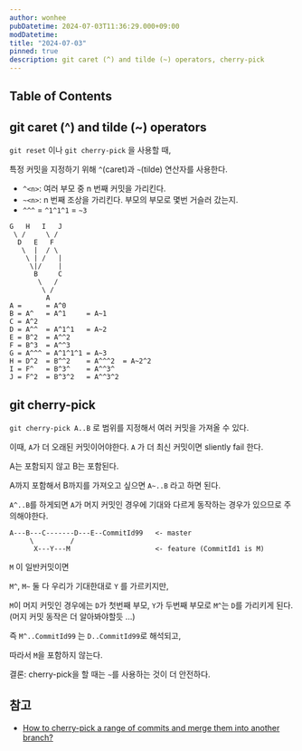 ```yaml
---
author: wonhee
pubDatetime: 2024-07-03T11:36:29.000+09:00
modDatetime:
title: "2024-07-03"
pinned: true
description: git caret (^) and tilde (~) operators, cherry-pick
---
```


## Table of Contents

## git caret (^) and tilde (~) operators

`git reset` 이나 `git cherry-pick` 을 사용할 때,

특정 커밋을 지정하기 위해 `^`(caret)과 `~`(tilde) 연산자를 사용한다.

- `^<n>`: 여러 부모 중 n 번째 커밋을 가리킨다.
- `~<n>`: n 번째 조상을 가리킨다. 부모의 부모로 몇번 거슬러 갔는지.
- `^^^` = `^1^1^1` = `~3`

```
G   H   I   J
 \ /     \ /
  D   E   F
   \  |  / \
    \ | /   |
     \|/    |
      B     C
       \   /
        \ /
         A
A =      = A^0
B = A^   = A^1     = A~1
C = A^2
D = A^^  = A^1^1   = A~2
E = B^2  = A^^2
F = B^3  = A^^3
G = A^^^ = A^1^1^1 = A~3
H = D^2  = B^^2    = A^^^2  = A~2^2
I = F^   = B^3^    = A^^3^
J = F^2  = B^3^2   = A^^3^2
```

## git cherry-pick

`git cherry-pick A..B` 로 범위를 지정해서 여러 커밋을 가져올 수 있다.

이때, `A`가 더 오래된 커밋이어야한다. `A` 가 더 최신 커밋이면 sliently fail 한다.

A는 포함되지 않고 B는 포함된다.

A까지 포함해서 B까지를 가져오고 싶으면 `A~..B` 라고 하면 된다.

`A^..B`를 하게되면 `A`가 머지 커밋인 경우에 기대와 다르게 동작하는 경우가 있으므로 주의해야한다.

```
A---B---C-------D---E--CommitId99   <- master
     \         /
      X---Y---M                     <- feature (CommitId1 is M)
```

`M` 이 일반커밋이면

`M^`, `M~` 둘 다 우리가 기대한대로 `Y` 를 가르키지만,

`M`이 머지 커밋인 경우에는 `D`가 첫번째 부모, `Y`가 두번째 부모로 `M^`는 `D`를 가리키게 된다. (머지 커밋 동작은 더 알아봐야할듯 ...)

즉 `M^..CommitId99` 는 `D..CommitId99`로 해석되고,

따라서 `M`을 포함하지 않는다.

결론: cherry-pick을 할 때는 `~`를 사용하는 것이 더 안전하다.

## 참고

- [How to cherry-pick a range of commits and merge them into another branch?](https://stackoverflow.com/questions/1994463/how-to-cherry-pick-a-range-of-commits-and-merge-them-into-another-branch)
